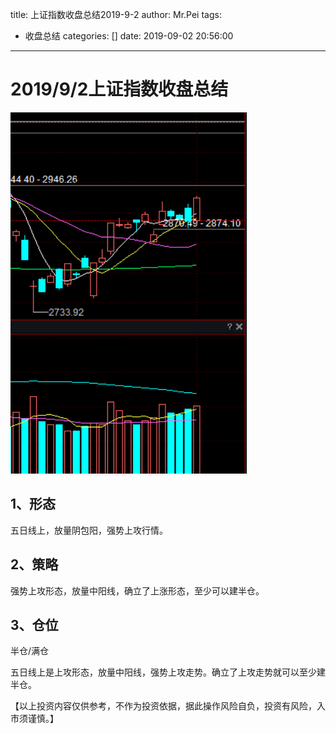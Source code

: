 title: 上证指数收盘总结2019-9-2
author: Mr.Pei
tags:

  - 收盘总结
categories: []
date: 2019-09-02 20:56:00
---
# 2019/9/2上证指数收盘总结
![](https://github.com/Soros1990/markDownImages/blob/master/20190902000001.png?raw=true)

## 1、形态

五日线上，放量阴包阳，强势上攻行情。
## 2、策略
强势上攻形态，放量中阳线，确立了上涨形态，至少可以建半仓。
## 3、仓位
半仓/满仓

五日线上是上攻形态，放量中阳线，强势上攻走势。确立了上攻走势就可以至少建半仓。

【以上投资内容仅供参考，不作为投资依据，据此操作风险自负，投资有风险，入市须谨慎。】